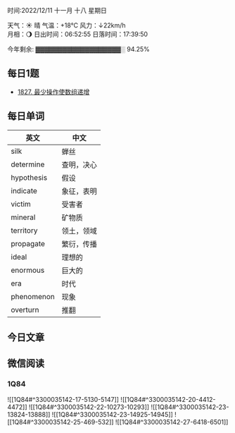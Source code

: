 时间:2022/12/11 十一月 十八 星期日

天气：☀️   晴 气温：+18°C 风力：↓22km/h  
月相：🌖 日出时间：06:52:55 日落时间：17:39:50

今年剩余: ▓▓▓▓▓▓▓▓▓▓▓▓▓▓▓▓▓▓▓░ 94.25%

## 每日1题

- [1827. 最少操作使数组递增](https://leetcode.cn/problems/minimum-operations-to-make-the-array-increasing/)

## 每日单词

| 英文       | 中文       |
| ---------- | ---------- |
| silk       | 蝉丝       |
| determine  | 查明，决心 |
| hypothesis | 假设       |
| indicate   | 象征，表明 |
| victim     | 受害者     |
| mineral    | 矿物质     |
| territory  | 领土，领域 |
| propagate  | 繁衍，传播 |
| ideal      | 理想的     |
| enormous   | 巨大的     |
| era        | 时代       |
| phenomenon | 现象       |
| overturn   | 推翻           |



## 今日文章


## 微信阅读

<!-- start of weread -->

### 1Q84
![[1Q84#^3300035142-17-5130-5147]]
![[1Q84#^3300035142-20-4412-4472]]
![[1Q84#^3300035142-22-10273-10293]]
![[1Q84#^3300035142-23-13824-13888]]
![[1Q84#^3300035142-23-14925-14945]]
![[1Q84#^3300035142-25-469-532]]
![[1Q84#^3300035142-27-6418-6501]]

<!-- end of weread -->
